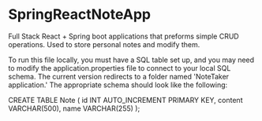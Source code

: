 # SpringReactNoteApp
Full Stack React + Spring boot applications that preforms simple CRUD operations.
Used to store personal notes and modify them.

To run this file locally, you must have a SQL table set up, and you may need to modify the application.properties file to connect to your local SQL schema. 
The current version redirects to a folder named 'NoteTaker application.' The appropriate schema should look like the following:

CREATE TABLE Note (
    id INT AUTO_INCREMENT PRIMARY KEY,
    content VARCHAR(500),
    name VARCHAR(255)
);

